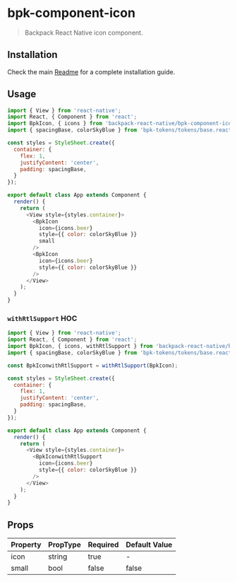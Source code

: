 # bpk-component-icon

> Backpack React Native icon component.

## Installation

Check the main [Readme](https://github.com/skyscanner/backpack-react-native#usage) for a complete installation guide.

## Usage

```js
import { View } from 'react-native';
import React, { Component } from 'react';
import BpkIcon, { icons } from 'backpack-react-native/bpk-component-icon';
import { spacingBase, colorSkyBlue } from 'bpk-tokens/tokens/base.react.native';

const styles = StyleSheet.create({
  container: {
    flex: 1,
    justifyContent: 'center',
    padding: spacingBase,
  }
});

export default class App extends Component {
  render() {
    return (
      <View style={styles.container}>
        <BpkIcon
          icon={icons.beer}
          style={{ color: colorSkyBlue }}
          small
        />
        <BpkIcon
          icon={icons.beer}
          style={{ color: colorSkyBlue }}
        />
      </View>
    );
  }
}
```

### `withRtlSupport` HOC

```js
import { View } from 'react-native';
import React, { Component } from 'react';
import BpkIcon, { icons, withRtlSupport } from 'backpack-react-native/bpk-component-icon';
import { spacingBase, colorSkyBlue } from 'bpk-tokens/tokens/base.react.native';

const BpkIconwithRtlSupport = withRtlSupport(BpkIcon);

const styles = StyleSheet.create({
  container: {
    flex: 1,
    justifyContent: 'center',
    padding: spacingBase,
  }
});

export default class App extends Component {
  render() {
    return (
      <View style={styles.container}>
        <BpkIconwithRtlSupport
          icon={icons.beer}
          style={{ color: colorSkyBlue }}
        />
      </View>
    );
  }
}
```

## Props

| Property  | PropType  | Required | Default Value |
| --------- | --------- | -------- | ------------- |
| icon      | string    | true     | -             |
| small     | bool      | false    | false         |
